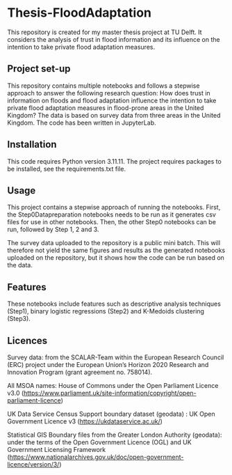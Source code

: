 # Thesis-FloodAdaptation
This repository is created for my master thesis project at TU Delft. It considers the analysis of trust in flood information and its influence on the intention to take private flood adaptation measures. 

## Project set-up
This repository contains multiple notebooks and follows a stepwise approach to answer the following research question: How does trust in information on floods and flood adaptation influence the intention to take private flood adaptation measures in flood-prone areas in the United Kingdom? The data is based on survey data from three areas in the United Kingdom. The code has been written in JupyterLab.

## Installation
This code requires Python version 3.11.11. The project requires packages to be installed, see the requirements.txt file. 

## Usage
This project contains a stepwise approach of running the notebooks. First, the Step0Datapreparation notebooks needs to be run as it generates csv files for use in other notebooks. Then, the other Step0 notebooks can be run, followed by Step 1, 2 and 3. 

The survey data uploaded to the repository is a public mini batch. This will therefore not yield the same figures and results as the generated notebooks uploaded on the repository, but it shows how the code can be run based on the data. 

## Features
These notebooks include features such as descriptive analysis techniques (Step1), binary logistic regressions (Step2) and K-Medoids clustering (Step3). 

## Licences

Survey data: from the SCALAR-Team within the European Research Council (ERC) project under the European Union’s Horizon 2020 Research and Innovation Program (grant agreement no. 758014). 

All MSOA names: House of Commons under the Open Parliament Licence v3.0 (https://www.parliament.uk/site-information/copyright/open-parliament-licence)

UK Data Service Census Support boundary dataset (geodata) : UK Open Government Licence v3 (https://ukdataservice.ac.uk/)

Statistical GIS Boundary files from the Greater London Authority (geodata): under the terms of the Open Government Licence (OGL) and UK Government Licensing Framework (https://www.nationalarchives.gov.uk/doc/open-government-licence/version/3/)




